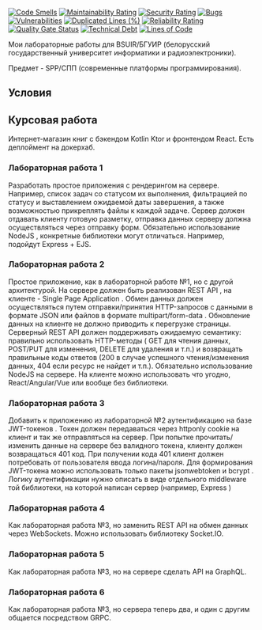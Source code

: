 [![Code Smells][code_smells_badge]][code_smells_link]
[![Maintainability Rating][maintainability_rating_badge]][maintainability_rating_link]
[![Security Rating][security_rating_badge]][security_rating_link]
[![Bugs][bugs_badge]][bugs_link]
[![Vulnerabilities][vulnerabilities_badge]][vulnerabilities_link]
[![Duplicated Lines (%)][duplicated_lines_density_badge]][duplicated_lines_density_link]
[![Reliability Rating][reliability_rating_badge]][reliability_rating_link]
[![Quality Gate Status][quality_gate_status_badge]][quality_gate_status_link]
[![Technical Debt][technical_debt_badge]][technical_debt_link]
[![Lines of Code][lines_of_code_badge]][lines_of_code_link]

Мои лабораторные работы для BSUIR/БГУИР (белорусский государственный университет информатики и радиоэлектроники).

Предмет - SPP/СПП (современные платформы программирования).

## Условия

## Курсовая работа

Интернет-магазин книг с бэкендом Kotlin Ktor и фронтендом React. Есть деплоймент на докерхаб.

### Лабораторная работа 1

Разработать простое приложения с рендерингом на сервере. Например, список задач со
статусом их выполнения, фильтрацией по статусу и выставлением ожидаемой даты завершения,
а также возможностью прикреплять файлы к каждой задаче. Сервер должен отдавать клиенту
готовую разметку, отправка данных серверу должна осуществляться через отправку форм.
Обязательно использование NodeJS , конкретные библиотеки могут отличаться. Например,
подойдут Express + EJS.

### Лабораторная работа 2

Простое приложение, как в лабораторной работе №1, но с другой архитектурой. На сервере
должен быть реализован REST API , на клиенте - Single Page Application . Обмен данных
должен осуществляться путем отправки/принятия HTTP-запросов с данными в формате JSON
или файлов в формате multipart/form-data . Обновление данных на клиенте не должно
приводить к перегрузке страницы. Серверный REST API должен поддерживать ожидаемую
семантику: правильно использовать HTTP-методы ( GET для чтения данных, POST/PUT для
изменения, DELETE для удаления и т.п.) и возвращать правильные коды ответов (200 в случае
успешного чтения/изменения данных, 404 если ресурс не найдет и т.п.). Обязательно
использование NodeJS на сервере. На клиенте можно использовать что угодно,
React/Angular/Vue или вообще без библиотеки.

### Лабораторная работа 3

Добавить к приложению из лабораторной №2 аутентификацию на базе JWT-токенов . Токен
должен передаваться через httponly cookie на клиент и так же отправляться на сервер. При
попытке прочитать/изменить данные на сервере без валидного токена, клиенту должен
возвращаться 401 код. При получении кода 401 клиент должен потребовать от пользователя
ввода логина/пароля. Для формирования JWT-токена можно использовать только пакеты
jsonwebtoken и bcrypt . Логику аутентификации нужно описать в виде отдельного middleware
той библиотеки, на которой написан сервер (например, Express )

### Лабораторная работа 4

Как лабораторная работа №3, но заменить REST API на обмен данных через WebSockets.
Можно использовать библиотеку Socket.IO.

### Лабораторная работа 5

Как лабораторная работа №3, но на сервере сделать API на GraphQL.

### Лабораторная работа 6

Как лабораторная работа №3, но сервера теперь два, и один с другим общается посредством GRPC.

<!----------------------------------------------------------------------------->

[code_smells_badge]: https://sonarcloud.io/api/project_badges/measure?project=Hummel009_Modern-Programming-Platforms&metric=code_smells

[code_smells_link]: https://sonarcloud.io/summary/overall?id=Hummel009_Modern-Programming-Platforms

[maintainability_rating_badge]: https://sonarcloud.io/api/project_badges/measure?project=Hummel009_Modern-Programming-Platforms&metric=sqale_rating

[maintainability_rating_link]: https://sonarcloud.io/summary/overall?id=Hummel009_Modern-Programming-Platforms

[security_rating_badge]: https://sonarcloud.io/api/project_badges/measure?project=Hummel009_Modern-Programming-Platforms&metric=security_rating

[security_rating_link]: https://sonarcloud.io/summary/overall?id=Hummel009_Modern-Programming-Platforms

[bugs_badge]: https://sonarcloud.io/api/project_badges/measure?project=Hummel009_Modern-Programming-Platforms&metric=bugs

[bugs_link]: https://sonarcloud.io/summary/overall?id=Hummel009_Modern-Programming-Platforms

[vulnerabilities_badge]: https://sonarcloud.io/api/project_badges/measure?project=Hummel009_Modern-Programming-Platforms&metric=vulnerabilities

[vulnerabilities_link]: https://sonarcloud.io/summary/overall?id=Hummel009_Modern-Programming-Platforms

[duplicated_lines_density_badge]: https://sonarcloud.io/api/project_badges/measure?project=Hummel009_Modern-Programming-Platforms&metric=duplicated_lines_density

[duplicated_lines_density_link]: https://sonarcloud.io/summary/overall?id=Hummel009_Modern-Programming-Platforms

[reliability_rating_badge]: https://sonarcloud.io/api/project_badges/measure?project=Hummel009_Modern-Programming-Platforms&metric=reliability_rating

[reliability_rating_link]: https://sonarcloud.io/summary/overall?id=Hummel009_Modern-Programming-Platforms

[quality_gate_status_badge]: https://sonarcloud.io/api/project_badges/measure?project=Hummel009_Modern-Programming-Platforms&metric=alert_status

[quality_gate_status_link]: https://sonarcloud.io/summary/overall?id=Hummel009_Modern-Programming-Platforms

[technical_debt_badge]: https://sonarcloud.io/api/project_badges/measure?project=Hummel009_Modern-Programming-Platforms&metric=sqale_index

[technical_debt_link]: https://sonarcloud.io/summary/overall?id=Hummel009_Modern-Programming-Platforms

[lines_of_code_badge]: https://sonarcloud.io/api/project_badges/measure?project=Hummel009_Modern-Programming-Platforms&metric=ncloc

[lines_of_code_link]: https://sonarcloud.io/summary/overall?id=Hummel009_Modern-Programming-Platforms
